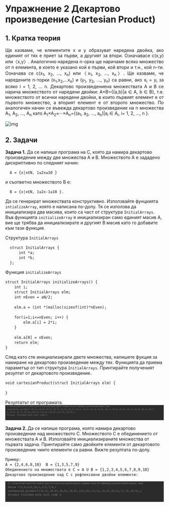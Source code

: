 # Упражнение 2 Декартово произведение (Cartesian Product)
## 1. Кратка теория

<p align="justify">
Ще казваме, че елементите x и y образуват наредена двойка, ако единият от тях е приет за първи, а другият за втори. Означавасе с(x,y) или〈x,y〉. Аналогично наредена n-орка ще наричаме всяко множество от n елемента, в което е указано кой е първи, кой втори и т.н., кой n-ти. Означава се с(x<sub>1</sub>, x<sub>2</sub>, ..., x<sub>n</sub>) или〈x<sub>1</sub>, x<sub>2</sub>, ..., x<sub>n</sub>〉. Ще казваме, че наредените n-торки (x<sub>1</sub>,x<sub>2</sub>,...x<sub>n</sub>) и (y<sub>1</sub>, y<sub>2</sub>, ..., y<sub>n</sub>) са равни, ако x<sub>i</sub> = y<sub>i</sub> за всяко i = 1, 2, ... n. Декартово произведениена множествата A и B се нарича множеството от наредени двойки: A×B={(a,b)|a ∈ A, b ∈ B}, т.е. множеството от всички наредени двойки, в които първият елемент е от първото множество, а вторият елемент е от второто множество. По аналогичен начин се въвежда декартово произведение на n множества A<sub>1</sub>, A<sub>2</sub>, ..., A<sub>n</sub> като A<sub>1</sub>×A<sub>2</sub>×···×A<sub>n</sub>={(a<sub>1</sub>, a<sub>2</sub>, ..., a<sub>n</sub>)|a<sub>i</sub> ∈ A<sub>i</sub>, i= 1, 2, ..., n }.
</p>

![img](https://upload.wikimedia.org/wikipedia/commons/thumb/4/4e/Cartesian_Product_qtl1.svg/1200px-Cartesian_Product_qtl1.svg.png)

## 2. Задачи

<b>Задача 1.</b> Да се напише програма на С, която да намира декартово произведение
между две множества A и B. Множеството А е зададено дискриптивно по следният начин: <br>
```
  A = {x|x∈N, 1≤2x≤10 } 
```
и съответно множеството B е: <br>
```
  B = {x|x∈N, 1≤2x-1≤10 }.
```
Да се генерират множествата конструктивно. Използвайте фунцкията ```intializeArray```, която е написана по-долу. 
Тя се използва да инициализира два масива, които са част от структура ```InitialArrays```. Във функцията ```initializeArray``` e инициализиран само единият масив А, вие ще трябва да инициализирате и другият B масив като го 
добавите към тази функция.

Структура ```InitialArrays```
```
  struct InitialArrays {
      int *a;
      int *b;
  };
```

Функция ```initializeArrays```
```
struct InitialArrays initializeArrays() {
    int i;
    struct InitialArrays elm;
    int nEven = aN/2;

    elm.a = (int *)malloc(sizeof(int)*nEven);

    for(i=1;i<=nEven; i++) {
        elm.a[i] = 2*i;
    }
    
    elm.a[0] = nEven;
    return elm;
}
```
След като сте инициализирали двете множества, напишете фукция за намиране на декартово произведение между тях. Функцията да приема параметър от тип структура ```InitialArrays```. Принтирайте полученият резултат от декартовото произведение.
``` 
void cartesianProduct(struct InitialArrays elm) {
    
}
```
Резултатът от програмата. <br>
![alt tag](https://github.com/milenaangelova1/DescreteStructures/blob/master/images/task1.PNG) <br>

<b>Задача 2. </b>Да се напише програма, която намира декартово произведение над множеството C. Множеството C е обединението от множествата А и B. Използвайте инициализираните множества от първата задача. Принтирайте само двойките елементи от декартовото произведение чиито елементи са равни. Вижте резултата по-долу.

```
Пример:
А = {2,4,6,8,10}  B = {1,3,5,7,9} 
Обединението на множествата е C = A U B = {1,2,3,4,5,6,7,8,9,10}
Декартово произведение над C с рефлексивни двойки елементи:
```
![alt tag](https://github.com/milenaangelova1/DescreteStructures/blob/master/images/task2.PNG) <br>


